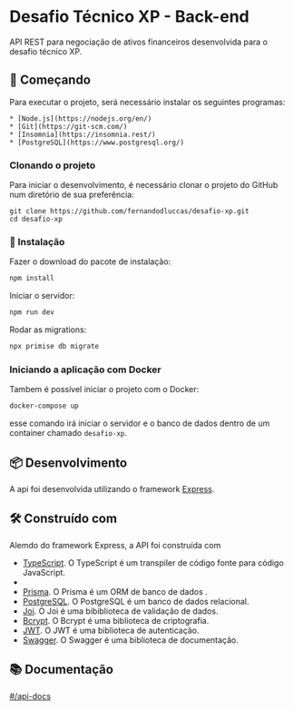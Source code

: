 # Desafio Técnico XP - Back-end

API REST para negociação de ativos financeiros desenvolvida para o desafio técnico XP.

## 🚀 Começando

Para executar o projeto, será necessário instalar os seguintes programas:

    * [Node.js](https://nodejs.org/en/)
    * [Git](https://git-scm.com/)
    * [Insomnia](https://insomnia.rest/)
    * [PostgreSQL](https://www.postgresql.org/)

### Clonando o projeto

Para iniciar o desenvolvimento, é necessário clonar o projeto do GitHub num diretório de sua preferência:

```
git clone https://github.com/fernandodluccas/desafio-xp.git
cd desafio-xp
```   

### 🔧 Instalação


Fazer o download do pacote de instalação:

```bash
npm install
```

Iniciar o servidor:

```bash
npm run dev
```

Rodar as migrations:

```bash
npx primise db migrate
```


### Iniciando a aplicação com Docker

Tambem é possível iniciar o projeto com o Docker:

```bash
docker-compose up
```
esse comando irá iniciar o servidor e o banco de dados dentro de um container chamado `desafio-xp`.



## 📦 Desenvolvimento

A api foi desenvolvida utilizando o framework [Express](https://expressjs.com/).

## 🛠️ Construído com

Alemdo do framework Express, a API foi construída com 

* [TypeScript](https://www.typescriptlang.org/). O TypeScript é um transpiler de código fonte para código JavaScript.
* 
* [Prisma](https://www.prisma.io/). O Prisma é um ORM de banco de dados .
* [PostgreSQL](https://www.postgresql.org/). O PostgreSQL é um banco de dados relacional.
* [Joi](https://www.npmjs.com/package/joi). O Joi é uma bibiblioteca de validação de dados.
* [Bcrypt](https://www.npmjs.com/package/bcrypt). O Bcrypt é uma biblioteca de criptografia.
* [JWT](https://www.npmjs.com/package/jsonwebtoken). O JWT é uma biblioteca de autenticação.
* [Swagger](https://www.npmjs.com/package/swagger-ui). O Swagger é uma biblioteca de documentação.


## 📚 Documentação


 [#/api-docs](https://fathomless-anchorage-76180.herokuapp.com/api-docs)
